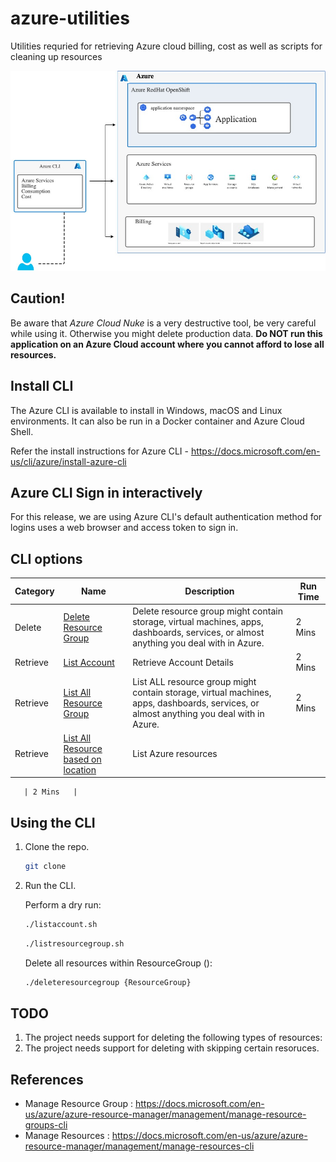# azure-utilities
Utilities requried for retrieving Azure cloud billing, cost as well as scripts for cleaning up resources 

![Azure Cloud CLI](images/Azure-CLI-Azure%20-%20CLI.jpg)

## Caution!

Be aware that *Azure Cloud Nuke* is a very destructive tool, be very careful while using it. Otherwise you might delete production data. **Do NOT run this application on an Azure Cloud account where you cannot afford to lose all resources.**

## Install CLI 

The Azure CLI is available to install in Windows, macOS and Linux environments. It can also be run in a Docker container and Azure Cloud Shell.

Refer the install instructions for Azure CLI - https://docs.microsoft.com/en-us/cli/azure/install-azure-cli

## Azure CLI Sign in interactively
For this release, we are using Azure CLI's default authentication method for logins uses a web browser and access token to sign in.


## CLI options

| Category | Name                                                                       | Description          | Run Time |
|--------|----------------------------------------------------------------------------|----------------------|----------|
| Delete    | [Delete Resource Group](./deleteresourcegroup.sh) | Delete resource group might contain storage, virtual machines, apps, dashboards, services, or almost anything you deal with in Azure. | 2 Mins   |
| Retrieve    | [List Account](./listaccount.sh)    | Retrieve Account Details       | 2 Mins   |
| Retrieve    | [List All Resource Group ](./listallresourcegroup.sh)    | List ALL resource group might contain storage, virtual machines, apps, dashboards, services, or almost anything you deal with in Azure.       | 2 Mins   |
| Retrieve    | [List All Resource based on location ](./listallresources-location.sh)    | List Azure resources

       | 2 Mins   |

## Using the CLI

1. Clone the repo.

   ```bash
   git clone
   ```


2. Run the CLI.

   Perform a dry run:

   ```bash
   ./listaccount.sh
   ```

    ```bash
   ./listresourcegroup.sh
   ```

   Delete all resources within ResourceGroup ():

   ```bash
   ./deleteresourcegroup {ResourceGroup}
   ```
## TODO

1. The project needs support for deleting the following types of resources:
2. The project needs support for deleting with skipping certain resoruces.

## References
- Manage Resource Group : https://docs.microsoft.com/en-us/azure/azure-resource-manager/management/manage-resource-groups-cli
- Manage Resources : https://docs.microsoft.com/en-us/azure/azure-resource-manager/management/manage-resources-cli
